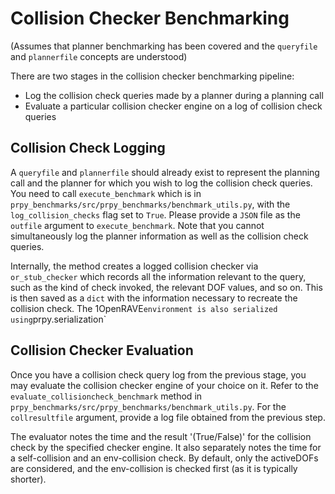 # Collision Checker Benchmarking
(Assumes that planner benchmarking has been covered and the `queryfile` and `plannerfile` concepts are understood)

There are two stages in the collision checker benchmarking pipeline:
* Log the collision check queries made by a planner during a planning call
* Evaluate a particular collision checker engine on a log of collision check queries

## Collision Check Logging
A `queryfile` and `plannerfile` should already exist to represent the planning call and the planner for which you wish to log the collision check queries. You need to call `execute_benchmark` which is in `prpy_benchmarks/src/prpy_benchmarks/benchmark_utils.py`, with the `log_collision_checks` flag set to `True`. Please provide a `JSON` file as the `outfile` argument to `execute_benchmark`. Note that you cannot simultaneously log the planner information as well as the collision check queries.

Internally, the method creates a logged collision checker via `or_stub_checker` which records all the information relevant to the query, such as the kind of check invoked, the relevant DOF values, and so on. This is then saved as a `dict` with the information necessary to recreate the collision check. The 1OpenRAVE` environment is also serialized using `prpy.serialization`

## Collision Checker Evaluation
Once you have a collision check query log from the previous stage, you may evaluate the collision checker engine of your choice on it. Refer to the `evaluate_collisioncheck_benchmark` method in `prpy_benchmarks/src/prpy_benchmarks/benchmark_utils.py`. For the `collresultfile` argument, provide a log file obtained from the previous step.

The evaluator notes the time and the result '(True/False)' for the collision check by the specified checker engine. It also separately notes the time for a self-collision and an env-collision check. By default, only the activeDOFs are considered, and the env-collision is checked first (as it is typically shorter).